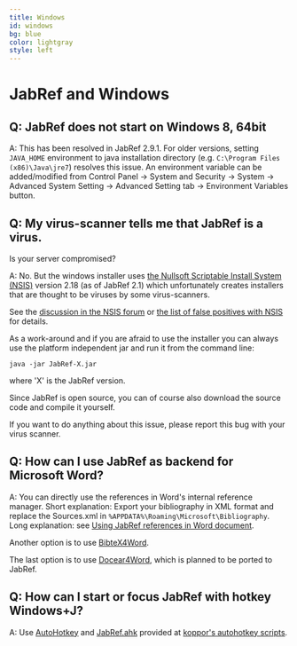 ```yaml
---
title: Windows
id: windows
bg: blue
color: lightgray
style: left
---
```


# JabRef and Windows

## Q: JabRef does not start on Windows 8, 64bit

A: This has been resolved in JabRef 2.9.1.
For older versions, setting `JAVA_HOME` environment to java installation directory (e.g.
`C:\Program Files (x86)\Java\jre7`) resolves this issue.
An environment variable can be added/modified from Control Panel -&gt; System and Security -&gt; System -&gt; Advanced System Setting -&gt; Advanced Setting tab -&gt; Environment Variables button.

## Q: My virus-scanner tells me that JabRef is a virus.
Is your server compromised?

A: No.
But the windows installer uses [the Nullsoft Scriptable Install System (NSIS)](http://nsis.sourceforge.net/Main_Page) version 2.18 (as of JabRef 2.1) which unfortunately creates installers that are thought to be viruses by some virus-scanners.

See the [discussion in the NSIS forum](http://forums.winamp.com/showthread.php?postid=1977648) or [the list of false positives with NSIS](http://nsis.sourceforge.net/NSIS_False_Positives) for details.

As a work-around and if you are afraid to use the installer you can always use the platform independent jar and run it from the command line:

    java -jar JabRef-X.jar

where 'X' is the JabRef version.

Since JabRef is open source, you can of course also download the source code and compile it yourself.

If you want to do anything about this issue, please report this bug with your virus scanner.

## Q: How can I use JabRef as backend for Microsoft Word?

A: You can directly use the references in Word's internal reference manager.
Short explanation: Export your bibliography in XML format and replace the Sources.xml in `%APPDATA%\Roaming\Microsoft\Bibliography`.
Long explanation: see [Using JabRef references in Word document](http://www.ademcan.net/?d=2012/01/30/15/23/05-using-jabref-references-in-word-documents).

Another option is to use [BibteX4Word](http://www.ee.ic.ac.uk/hp/staff/dmb/perl/index.html).

The last option is to use [Docear4Word](https://github.com/Docear/Docear4Word), which is planned to be ported to JabRef.

## Q: How can I start or focus JabRef with hotkey Windows+J?

A: Use [AutoHotkey](http://www.autohotkey.com/) and [JabRef.ahk](https://github.com/koppor/autohotkey-scripts/blob/master/JabRef.ahk) provided at [koppor's autohotkey scripts](https://github.com/koppor/autohotkey-scripts).
